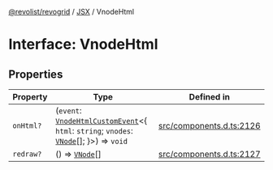 [@revolist/revogrid](README.md) / [JSX](Namespace.JSX.md) / VnodeHtml

# Interface: VnodeHtml

## Properties

| Property | Type | Defined in |
| ------ | ------ | ------ |
| `onHtml?` | (`event`: [`VnodeHtmlCustomEvent`](Interface.VnodeHtmlCustomEvent.md)\<\{ `html`: `string`; `vnodes`: [`VNode`](Interface.VNode.md)[]; \}\>) => `void` | [src/components.d.ts:2126](https://github.com/revolist/revogrid/blob/a649ddca5a4a20f5f68ee92610066873d77a049a/src/components.d.ts#L2126) |
| `redraw?` | () => [`VNode`](Interface.VNode.md)[] | [src/components.d.ts:2127](https://github.com/revolist/revogrid/blob/a649ddca5a4a20f5f68ee92610066873d77a049a/src/components.d.ts#L2127) |
